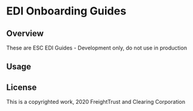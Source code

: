 # EDI Onboarding Guides

## Overview

These are ESC EDI Guides - Development only, do not use in production

## Usage


## License 

This is a copyrighted work, 2020 FreightTrust and Clearing Corporation
